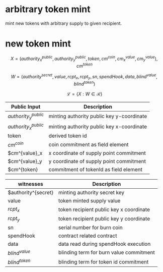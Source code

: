 # arbitrary token mint

mint new tokens with arbitrary supply to given recipient.

# new token mint

$$ X = (authority^{public}_x, authority^{public}_y, token, cm^{coin}, cm^{value}_x, cm^{value}_y), cm^{token} $$

$$ W = (authority^{secret}, value, rcpt_x, rcpt_y, sn, spendHook, data, blind^{value}, blind^{token}) $$

$$ \mathcal{L}= \{X:W\in \mathcal{R}\} $$

| Public Input         | Description                                             |
|----------------------|---------------------------------------------------------|
|$authority^{public}_y$| minting authority public key y-coordinate               |
|$authority^{public}_x$| minting authority public key x-coordinate               |
| token                | derived token id                                        |
| $cm^{coin}$          | coin commitment as field element                        |
| $cm^{value}_x        | x coordinate of supply point commitment                 |
| $cm^{value}_y        | y coordinate of supply point commitment                 |
| $cm^{token}          | commitment of tokenId as field element                  |

| witnesses            | Description                                         |
|----------------------|-----------------------------------------------------|
| $authority^{secret}  | minting authority secret key                        |
| value                | token minted supply value                           |
| $rcpt_x$             | token recipient public key x coordinate             |
| $rcpt_y$             | token recipient public key y coordinate             |
| sn                   | serial number for burn coin                         |
| spendHook            | contract related contract                           |
| data                 | data read during spendHook execution                |
| $blind^{value}$      | blinding term for burn value commitment             |
| $blind^{token}$      | blinding term for token id commitment               |

